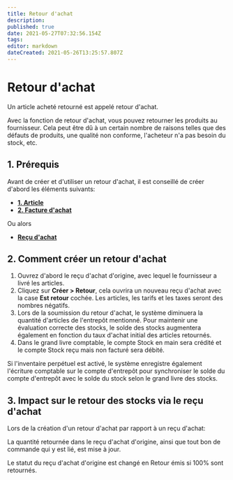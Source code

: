 ```yaml
---
title: Retour d'achat
description: 
published: true
date: 2021-05-27T07:32:56.154Z
tags: 
editor: markdown
dateCreated: 2021-05-26T13:25:57.807Z
---
```


# Retour d'achat
Un article acheté retourné est appelé retour d'achat.

Avec la fonction de retour d'achat, vous pouvez retourner les produits au fournisseur. Cela peut être dû à un certain nombre de raisons telles que des défauts de produits, une qualité non conforme, l'acheteur n'a pas besoin du stock, etc.

## 1. Prérequis 
Avant de créer et d'utiliser un retour d'achat, il est conseillé de créer d'abord les éléments suivants:

- **[1. Article](/dokos/parametrage/articles)**
- **[2. Facture d'achat](/achats/purchase-invoice)**

Ou alors

- **[Reçu d'achat](/dokos/stocks/recus-achats)**

## 2. Comment créer un retour d'achat 
1. Ouvrez d'abord le reçu d'achat d'origine, avec lequel le fournisseur a livré les articles.
2. Cliquez sur **Créer > Retour**, cela ouvrira un nouveau reçu d'achat avec la case **Est retour** cochée. Les articles, les tarifs et les taxes seront des nombres négatifs.
3. Lors de la soumission du retour d'achat, le système diminuera la quantité d'articles de l'entrepôt mentionné. Pour maintenir une évaluation correcte des stocks, le solde des stocks augmentera également en fonction du taux d'achat initial des articles retournés.
4. Dans le grand livre comptable, le compte Stock en main sera crédité et le compte Stock reçu mais non facturé sera débité.

Si l'inventaire perpétuel est activé, le système enregistre également l'écriture comptable sur le compte d'entrepôt pour synchroniser le solde du compte d'entrepôt avec le solde du stock selon le grand livre des stocks.

## 3. Impact sur le retour des stocks via le reçu d'achat 

Lors de la création d'un retour d'achat par rapport à un reçu d'achat:

La quantité retournée dans le reçu d'achat d'origine, ainsi que tout bon de commande qui y est lié, est mise à jour.

Le statut du reçu d'achat d'origine est changé en Retour émis si 100% sont retournés.





